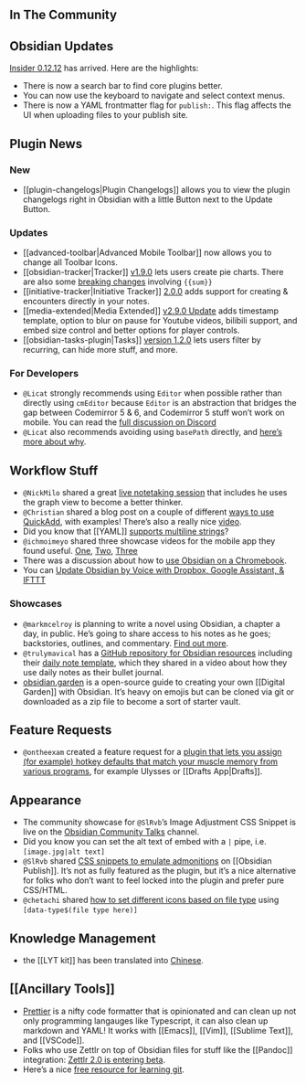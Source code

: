## In The Community

## Obsidian Updates
[Insider 0.12.12](https://forum.obsidian.md/t/obsidian-release-v0-12-12-insider-build/21564) has arrived. Here are the highlights: 
* There is now a search bar to find core plugins better.
* You can now use the keyboard to navigate and select context menus.
* There is now a YAML frontmatter flag for `publish:`. This flag affects the UI when uploading files to your publish site. 
## Plugin News

### New
* [[plugin-changelogs|Plugin Changelogs]] allows you to view the plugin changelogs right in Obsidian with a little Button next to the Update Button. 

### Updates
* [[advanced-toolbar|Advanced Mobile Toolbar]] now allows you to change all Toolbar Icons. 
* [[obsidian-tracker|Tracker]] [v1.9.0](https://github.com/pyrochlore/obsidian-tracker) lets users create pie charts. There are also some [breaking changes](https://discord.com/channels/686053708261228577/855181471643861002/869592821001236480) involving `{{sum}}` 
* [[initiative-tracker|Initiative Tracker]] [2.0.0]((https://github.com/valentine195/obsidian-initiative-tracker#creating-encounters-in-notes) ) adds support for creating & encounters directly in your notes.
* [[media-extended|Media Extended]] [v2.9.0 Update](https://github.com/aidenlx/media-extended/releases/tag/2.9.0) adds timestamp template, option to blur on pause for Youtube videos, bilibili support, and embed size control and better options for player controls. 
* [[obsidian-tasks-plugin|Tasks]] [version 1.2.0](https://github.com/schemar/obsidian-tasks/releases/tag/1.2.0) lets users filter by recurring, can hide more stuff, and more. 

### For Developers
* `@Licat` strongly recommends using `Editor` when possible rather than directly using `cmEditor` because `Editor` is an abstraction that bridges the gap between Codemirror 5 & 6, and Codemirror 5 stuff won’t work on mobile. You can read the [full discussion on Discord](https://discord.com/channels/686053708261228577/840286264964022302/870514620450873464) 
* `@Licat` also recommends avoiding using `basePath` directly, and [here’s more about why](https://discord.com/channels/686053708261228577/840286264964022302/851183938542108692). 

## Workflow Stuff
* `@NickMilo` shared a great [live notetaking session](https://www.youtube.com/watch?v=68huyTJjBF0) that includes he uses the graph view to become a better thinker. 
* `@Christian` shared a blog post on a couple of different [ways to use QuickAdd]( https://bagerbach.com/blog/how-to-use-quick-add-for-obsidian-with-examples/), with examples! There’s also a really nice [video](https://www.youtube.com/watch?v=gYK3VDQsZJo). 
* Did you know that [[YAML]] [supports multiline strings](http://discordapp.com/channels/686053708261228577/840286238928797736/868314054702297128)? 
* `@ichmoimeyo` shared three showcase videos for the mobile app they found useful. [One](https://www.youtube.com/watch?v=66WnTCt77uU), [Two](https://www.youtube.com/watch?v=_ufMj-4cdIM), [Three](https://www.youtube.com/watch?v=Ke_m3y-6_DI)
* There was a discussion about how to [use Obsidian on a Chromebook](https://www.reddit.com/r/ObsidianMD/comments/ost772/best_way_to_use_obsidian_on_a_chromebook_perhaps/). 
* You can [Update Obsidian by Voice with Dropbox, Google Assistant, & IFTTT](https://publish.obsidian.md/arun/Tech/Update+Obsidian+By+Voice+with+Dropbox+and+Google+Assistant+and+IFTTT)
### Showcases

* `@markmcelroy` is planning to write a novel using Obsidian, a chapter a day, in public. He’s going to share access to his notes as he goes; backstories, outlines, and commentary. [Find out more](https://markmcelroy.com/ive-decided-to-write-a-novel-in-public-using-obsidian-md/). 
* `@trulymavical` has a [GitHub repository for Obsidian resources](https://github.com/ransurf/obsidian-resources/tree/main/templates) including their [daily note template](https://www.youtube.com/watch?v=OFFTIIUDNK4), which they shared in a video about how they use daily notes as their bullet journal.
* [obsidian.garden](https://obsidian.garden) is a open-source guide to creating your own [[Digital Garden]] with Obsidian. It’s heavy on emojis but can be cloned via git or downloaded as a zip file to become a sort of starter vault. 

## Feature Requests
* `@ontheexam` created a feature request for a [plugin that lets you assign (for example) hotkey defaults that match your muscle memory from various programs](https://forum.obsidian.md/t/muscle-memory/21391), for example Ulysses or [[Drafts App|Drafts]]. 
## Appearance
* The community showcase for `@SlRvb`’s Image Adjustment CSS Snippet is live on the [Obsidian Community Talks](https://www.youtube.com/watch?v=VRoBNWvw8sU) channel. 
* Did you know you can set the alt text of embed with a `|` pipe, i.e. `[image.jpg|alt text]` 
* `@SlRvb` shared [CSS snippets to emulate admonitions](https://github.com/SlRvb/Obsidian--ITS-Theme/blob/main/S%20-%20Admonitions.css) on [[Obsidian Publish]]. It’s not as fully featured as the plugin, but it’s a nice alternative for folks who don’t want to feel locked into the plugin and prefer pure CSS/HTML. 
* `@chetachi` shared [how to set different icons based on file type](https://discord.com/channels/686053708261228577/702656734631821413/866399284437843978) using `[data-type$(file type here)]`
## Knowledge Management
* the [[LYT kit]] has been translated into [Chinese](http://discordapp.com/channels/686053708261228577/694233507500916796/870493440885010473). 
## [[Ancillary Tools]]
* [Prettier](https://prettier.io/) is a nifty code formatter that is opinionated and can clean up not only programming langauges like Typescript, it can also clean up markdown and YAML! It works with [[Emacs]], [[Vim]], [[Sublime Text]], and [[VSCode]]. 
* Folks who use Zettlr on top of Obsidian files for stuff like the [[Pandoc]] integration: [Zettlr 2.0 is entering beta](https://twitter.com/zettlr/status/1420750610807222294). 
* Here’s a nice [free resource for learning git](https://git-scm.com/book/en/v2/). 